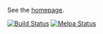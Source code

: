 See the [homepage](http://company-mode.github.com/).

[![Build Status](https://travis-ci.org/company-mode/company-mode.png?branch=master)](https://travis-ci.org/company-mode/company-mode)
[![Melpa Status](http://melpa.milkbox.net/packages/company-badge.svg)](http://melpa.milkbox.net/#/company)
